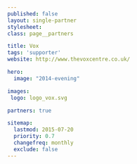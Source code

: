 ```yaml
---
published: false
layout: single-partner
stylesheet:
class: page__partners

title: Vox
tags: 'supporter'
website: http://www.thevoxcentre.co.uk/

hero:
  image: "2014-evening"

images:
 logo: logo_vox.svg

partners: true

sitemap:
  lastmod: 2015-07-20
  priority: 0.7
  changefreq: monthly
  exclude: false
---
```

